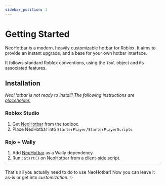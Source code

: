 ```yaml
---
sidebar_position: 1
---
```


# Getting Started

NeoHotbar is a modern, heavily customizable hotbar for Roblox. It aims to provide an instant upgrade, and a base for your own hotbar interface.

It follows standard Roblox conventions, using the `Tool` object and its associated features.

## Installation

*NeoHotbar is not ready to install! The following instructions are <u>placeholder.</u>*

### Roblox Studio

1. Get [NeoHotbar](empty) from the toolbox.
2. Place NeoHotbar into `StarterPlayer/StarterPlayerScripts`

### Rojo + Wally

1. Add [NeoHotbar](https://wally.run) as a Wally dependency.
2. Run `:Start()` on NeoHotbar from a client-side script.

---

That's all you actually need to do to use NeoHotbar! Now you can leave it as-is or get into *customization.* ✨